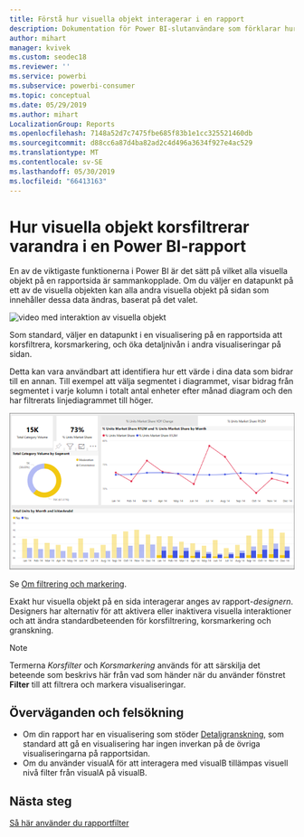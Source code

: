 ```yaml
---
title: Förstå hur visuella objekt interagerar i en rapport
description: Dokumentation för Power BI-slutanvändare som förklarar hur visuella objekt interagerar på en rapportsida.
author: mihart
manager: kvivek
ms.custom: seodec18
ms.reviewer: ''
ms.service: powerbi
ms.subservice: powerbi-consumer
ms.topic: conceptual
ms.date: 05/29/2019
ms.author: mihart
LocalizationGroup: Reports
ms.openlocfilehash: 7148a52d7c7475fbe685f83b1e1cc325521460db
ms.sourcegitcommit: d88cc6a87d4ba82ad2c4d496a3634f927e4ac529
ms.translationtype: MT
ms.contentlocale: sv-SE
ms.lasthandoff: 05/30/2019
ms.locfileid: "66413163"
---
```

# <a name="how-visuals-cross-filter-each-other-in-a-power-bi-report"></a>Hur visuella objekt korsfiltrerar varandra i en Power BI-rapport
En av de viktigaste funktionerna i Power BI är det sätt på vilket alla visuella objekt på en rapportsida är sammankopplade. Om du väljer en datapunkt på ett av de visuella objekten kan alla andra visuella objekt på sidan som innehåller dessa data ändras, baserat på det valet. 

![video med interaktion av visuella objekt](media/end-user-interactions/interactions.gif)

Som standard, väljer en datapunkt i en visualisering på en rapportsida att korsfiltrera, korsmarkering, och öka detaljnivån i andra visualiseringar på sidan. 

Detta kan vara användbart att identifiera hur ett värde i dina data som bidrar till en annan. Till exempel att välja segmentet i diagrammet, visar bidrag från segmentet i varje kolumn i totalt antal enheter efter månad diagram och den har filtrerats linjediagrammet till höger.

![Bild av visuella objekt interagerar](media/end-user-interactions/power-bi-interactions.png)

Se [Om filtrering och markering](../power-bi-reports-filters-and-highlighting.md). 

Exakt hur visuella objekt på en sida interagerar anges av rapport-*designern*. Designers har alternativ för att aktivera eller inaktivera visuella interaktioner och att ändra standardbeteenden för korsfiltrering, korsmarkering och granskning. 
  
> [!NOTE]
> Termerna *Korsfilter* och *Korsmarkering* används för att särskilja det beteende som beskrivs här från vad som händer när du använder fönstret **Filter** till att filtrera och markera visualiseringar.  

## <a name="considerations-and-troubleshooting"></a>Överväganden och felsökning
- Om din rapport har en visualisering som stöder [Detaljgranskning](../power-bi-visualization-drill-down.md), som standard att gå en visualisering har ingen inverkan på de övriga visualiseringarna på rapportsidan.     
- Om du använder visualA för att interagera med visualB tillämpas visuell nivå filter från visualA på visualB.

## <a name="next-steps"></a>Nästa steg
[Så här använder du rapportfilter](../power-bi-how-to-report-filter.md)
